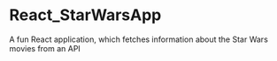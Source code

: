 # React_StarWarsApp
A fun React application, which fetches information about the Star Wars movies from an API
